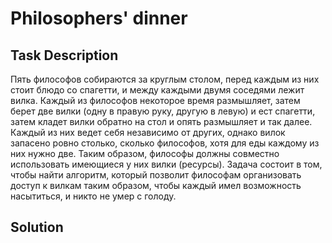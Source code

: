 # Philosophers' dinner

## Task Description

Пять философов собираются за круглым столом, перед каждым из них стоит блюдо со спагетти, и 
между каждыми двумя соседями лежит вилка. Каждый из философов некоторое время размышляет, затем берет две вилки (одну в правую руку, другую в левую) и ест спагетти, затем кладет вилки обратно на стол и опять размышляет и так далее. Каждый из них ведет себя независимо от других, однако вилок запасено ровно столько, сколько философов, хотя для еды каждому из них нужно две. Таким образом, философы должны совместно использовать имеющиеся у них вилки (ресурсы). Задача состоит в том, чтобы найти алгоритм, который позволит философам организовать доступ 
к вилкам таким образом, чтобы каждый имел возможность насытиться, и никто не умер с голоду. 

## Solution

